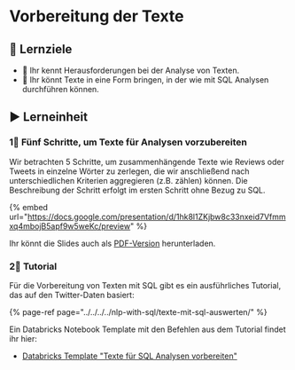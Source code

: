 # Vorbereitung der Texte

## 🎯 Lernziele

* 🎯 Ihr kennt Herausforderungen bei der Analyse von Texten.
* 🎯 Ihr könnt Texte in eine Form bringen, in der wie mit SQL Analysen durchführen können.

## ▶ Lerneinheit

### 1⃣ Fünf Schritte, um Texte für Analysen vorzubereiten

Wir betrachten 5 Schritte, um zusammenhängende Texte wie Reviews oder Tweets in einzelne Wörter zu zerlegen, die wir anschließend nach unterschiedlichen Kriterien aggregieren \(z.B. zählen\) können. Die Beschreibung der Schritt erfolgt im ersten Schritt ohne Bezug zu SQL.

{% embed url="https://docs.google.com/presentation/d/1hk8l1ZKjbw8c33nxeid7Vfmmxq4mbojB5apf9w5weKc/preview" %}

Ihr könnt die Slides auch als [PDF-Version](https://docs.google.com/presentation/d/1hk8l1ZKjbw8c33nxeid7Vfmmxq4mbojB5apf9w5weKc/export/pdf) herunterladen.

### 2⃣ Tutorial

Für die Vorbereitung von Texten mit SQL gibt es ein ausführliches Tutorial, das auf den Twitter-Daten basiert:

{% page-ref page="../../../../nlp-with-sql/texte-mit-sql-auswerten/" %}

Ein Databricks Notebook Template mit den Befehlen aus dem Tutorial findet ihr hier:

* [Databricks Template "Texte für SQL Analysen vorbereiten"](https://winf-hsos.github.io/databricks-notebooks/big-data-analytics/Texte%20f%C3%BCr%20SQL%20Analysen%20vorbereiten.html)


